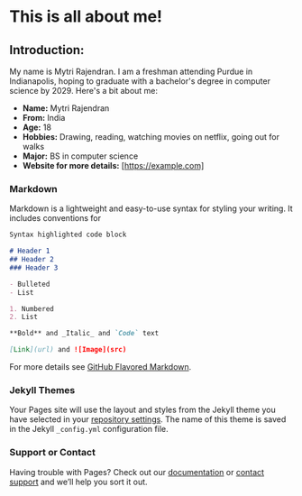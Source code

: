 # This is all about me!

## Introduction:

My name is Mytri Rajendran. I am a freshman attending Purdue in Indianapolis, hoping to graduate with a bachelor's degree in computer science by 2029. Here's a bit about me:

- __Name:__ Mytri Rajendran
- __From:__ India
- __Age:__ 18
- __Hobbies:__ Drawing, reading, watching movies on netflix, going out for walks
- __Major:__ BS in computer science
- __Website for more details:__ [https://example.com]

### Markdown

Markdown is a lightweight and easy-to-use syntax for styling your writing. It includes conventions for

```markdown
Syntax highlighted code block

# Header 1
## Header 2
### Header 3

- Bulleted
- List

1. Numbered
2. List

**Bold** and _Italic_ and `Code` text

[Link](url) and ![Image](src)
```

For more details see [GitHub Flavored Markdown](https://guides.github.com/features/mastering-markdown/).

### Jekyll Themes

Your Pages site will use the layout and styles from the Jekyll theme you have selected in your [repository settings](https://github.com/kalutes/CS193_Fall18_Lab1/settings). The name of this theme is saved in the Jekyll `_config.yml` configuration file.

### Support or Contact

Having trouble with Pages? Check out our [documentation](https://help.github.com/categories/github-pages-basics/) or [contact support](https://github.com/contact) and we’ll help you sort it out.
